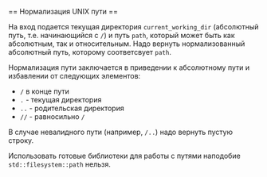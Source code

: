 == Нормализация UNIX пути ==

На вход подается текущая директория `current_working_dir` (абсолютный путь, т.е. начинающийся с `/`) и путь `path`, который может быть как абсолютным, так и относительным. Надо вернуть нормализованный абсолютный путь, которому соответсвует `path`.

Нормализация пути заключается в приведении к абсолютному пути и избавлении от следующих элементов:
- `/` в конце пути
- `.` - текущая директория
- `..` - родительская директория
- `//` - равносильно `/`

В случае невалидного пути (например, `/..`) надо вернуть пустую строку.

Использовать готовые библиотеки для работы с путями наподобие `std::filesystem::path` нельзя. 
